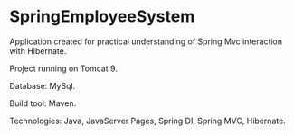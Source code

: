 # SpringEmployeeSystem

Application created for practical understanding of Spring Mvc interaction with Hibernate.

Project running on Tomcat 9.

Database: MySql.

Build tool: Maven.


Technologies: Java, JavaServer Pages, Spring DI, Spring MVC, Hibernate.
